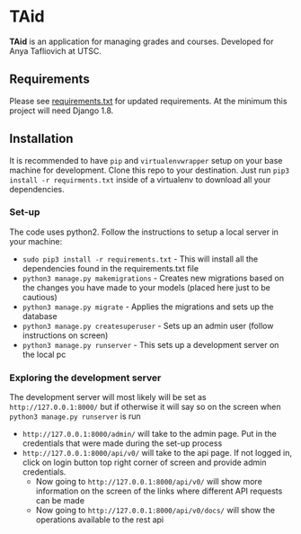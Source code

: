 # TAid

**TAid** is an application for managing grades and courses.
Developed for Anya Tafliovich at UTSC.


## Requirements

Please see [requirements.txt](requirements.txt) for updated requirements.
At the minimum this project will need Django 1.8.


## Installation

It is recommended to have `pip` and `virtualenvwrapper` setup on your base machine for development.
Clone this repo to your destination.
Just run `pip3 install -r requirments.txt` inside of a virtualenv to download all your dependencies.

### Set-up
The code uses python2. Follow the instructions to setup a local server in your machine:
* `sudo pip3 install -r requirements.txt` - This will install all the dependencies found in the requirements.txt file
* `python3 manage.py makemigrations` - Creates new migrations based on the changes you have made to your models (placed here just to be cautious)
* `python3 manage.py migrate` - Applies the migrations and sets up the database
* `python3 manage.py createsuperuser` - Sets up an admin user (follow instructions on screen)
* `python3 manage.py runserver` - This sets up a development server on the local pc

### Exploring the development server
The development server will most likely will be set as `http://127.0.0.1:8000/` but if otherwise it will say so on the screen when `python3 manage.py runserver` is run
* `http://127.0.0.1:8000/admin/` will take to the admin page. Put in the credentials that were made during the set-up process
* `http://127.0.0.1:8000/api/v0/` will take to the api page. If not logged in, click on login button top right corner of screen and provide admin credentials.
  * Now going to `http://127.0.0.1:8000/api/v0/` will show more information on the screen of the links where different API requests can be made
  * Now going to `http://127.0.0.1:8000/api/v0/docs/` will show the operations available to the rest api
